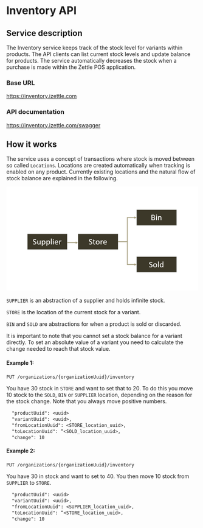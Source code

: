 # Inventory API

## Service description
The Inventory service keeps track of the stock level for variants within products. The API clients can list current stock levels and update balance for products. The service automatically decreases the stock when a purchase is made within the Zettle POS application.

### Base URL
https://inventory.izettle.com

### API documentation
https://inventory.izettle.com/swagger

## How it works

The service uses a concept of transactions where stock is moved between so called `Locations`.
Locations are created automatically when tracking is enabled on any product. Currently existing locations and the natural flow of stock balance are explained in the following.

![Stock balance flow from SUPPLIER to STORE and either BIN or SOLD](/inventory-api/images/InventoryLocationFlow.png)

`SUPPLIER` is an abstraction of a supplier and holds infinite stock.

`STORE` is the location of the current stock for a variant.

`BIN` and `SOLD` are abstractions for when a product is sold or discarded.

It is important to note that you cannot set a stock balance for a variant directly.
To set an absolute value of a variant you need to calculate the change needed to reach that stock value.

#### Example 1:
`PUT /organizations/{organizationUuid}/inventory`

You have 30 stock in `STORE` and want to set that to 20. To do this you move 10 stock to the `SOLD`, `BIN` or `SUPPLIER` location, depending on the reason for the stock change. Note that you always move positive numbers.

```
  "productUuid": <uuid>
  "variantUuid": <uuid>,
  "fromLocationUuid": <STORE_location_uuid>,
  "toLocationUuid": “<SOLD_location_uuid>,
  "change": 10
```

#### Example 2:
`PUT /organizations/{organizationUuid}/inventory`

You have 30 in stock and want to set to 40. You then move 10 stock from `SUPPLIER` to `STORE`.

```
  "productUuid": <uuid>
  "variantUuid": <uuid>,
  "fromLocationUuid": <SUPPLIER_location_uuid>,
  "toLocationUuid": “<STORE_location_uuid>,
  "change": 10
```

